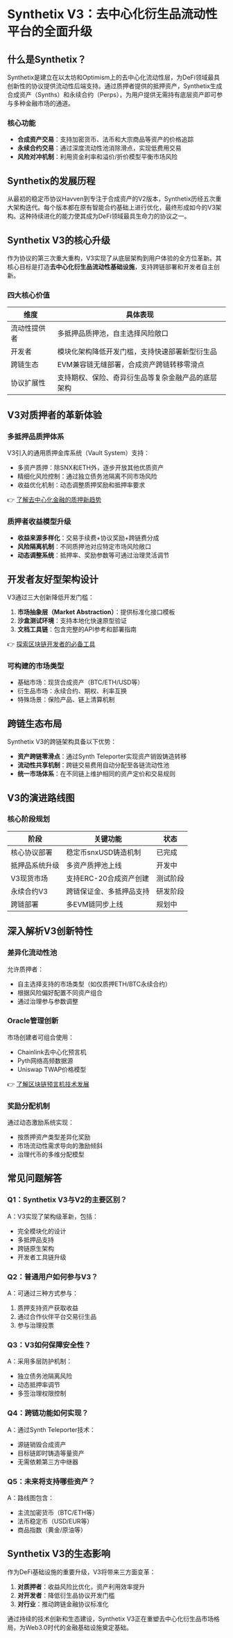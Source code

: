 # Synthetix V3：去中心化衍生品流动性平台的全面升级  

## 什么是Synthetix？  

Synthetix是建立在以太坊和Optimism上的去中心化流动性层，为DeFi领域最具创新性的协议提供流动性后端支持。通过质押者提供的抵押资产，Synthetix生成合成资产（Synths）和永续合约（Perps），为用户提供无需持有底层资产即可参与多种金融市场的通道。  

### 核心功能  
- **合成资产交易**：支持加密货币、法币和大宗商品等资产的价格追踪  
- **永续合约交易**：通过深度流动性池消除滑点，实现低费用交易  
- **风险对冲机制**：利用资金利率和溢价/折价模型平衡市场风险  

## Synthetix的发展历程  

从最初的稳定币协议Havven到专注于合成资产的V2版本，Synthetix历经五次重大架构迭代。每个版本都在原有智能合约基础上进行优化，最终形成如今的V3架构。这种持续进化的能力使其成为DeFi领域最具生命力的协议之一。  

## Synthetix V3的核心升级  

作为协议的第三次重大重构，V3实现了从底层架构到用户体验的全方位革新。其核心目标是打造**去中心化衍生品流动性基础设施**，支持跨链部署和开发者自主创新。  

### 四大核心价值  

| 维度                | 具体表现                                                                 |
|---------------------|--------------------------------------------------------------------------|
| 流动性提供者        | 多抵押品质押池，自主选择风险敞口                                        |
| 开发者              | 模块化架构降低开发门槛，支持快速部署新型衍生品                          |
| 跨链生态            | EVM兼容链无缝部署，合成资产跨链转移零滑点                              |
| 协议扩展性          | 支持期权、保险、奇异衍生品等复杂金融产品的底层架构                      |

## V3对质押者的革新体验  

### 多抵押品质押体系  

V3引入的通用质押金库系统（Vault System）支持：  
- 多资产质押：除SNX和ETH外，逐步开放其他优质资产  
- 精细化风险控制：通过独立债务池隔离不同市场风险  
- 收益优化机制：动态调整质押奖励和抵押率要求  

👉 [了解去中心化金融的质押新趋势](https://bit.ly/okx_welcome)  

### 质押者收益模型升级  
- **收益来源多样化**：交易手续费+协议奖励+跨链费分成  
- **风险隔离机制**：不同质押池对应特定市场风险敞口  
- **动态调整系统**：抵押率、奖励参数等可通过治理灵活调节  

## 开发者友好型架构设计  

V3通过三大创新降低开发门槛：  
1. **市场抽象层（Market Abstraction）**：提供标准化接口模板  
2. **沙盒测试环境**：支持本地化快速原型验证  
3. **文档工具链**：包含完整的API参考和部署指南  

👉 [探索区块链开发者的必备工具](https://bit.ly/okx_welcome)  

### 可构建的市场类型  
- 基础市场：现货合成资产（BTC/ETH/USD等）  
- 衍生品市场：永续合约、期权、利率互换  
- 特殊场景：保险产品、链上清算机制  

## 跨链生态布局  

Synthetix V3的跨链架构具备以下优势：  
- **资产跨链零滑点**：通过Synth Teleporter实现资产销毁铸造转移  
- **流动性共享机制**：跨链交易费用自动分配至各链流动性池  
- **统一市场体系**：在不同链上维护相同的资产定价和交易规则  

## V3的演进路线图  

### 核心阶段规划  

| 阶段                | 关键功能                                      | 状态          |
|---------------------|---------------------------------------------|---------------|
| 核心协议部署        | 稳定币snxUSD铸造机制                        | 已完成        |
| 抵押品系统升级      | 多资产质押池上线                            | 开发中        |
| V3现货市场          | 支持ERC-20合成资产创建                      | 测试阶段      |
| 永续合约V3          | 跨链保证金、多抵押品支持                    | 研发阶段      |
| 跨链部署            | 多EVM链同步上线                             | 规划中        |

## 深入解析V3创新特性  

### 差异化流动性池  

允许质押者：  
- 自主选择支持的市场类型（如仅质押ETH/BTC永续合约）  
- 根据风险偏好配置不同资产组合  
- 通过治理参与参数调整  

### Oracle管理创新  

市场创建者可组合使用：  
- Chainlink去中心化预言机  
- Pyth网络高频数据源  
- Uniswap TWAP价格模型  

👉 [了解区块链预言机技术发展](https://bit.ly/okx_welcome)  

### 奖励分配机制  

通过动态激励系统实现：  
- 按质押资产类型差异化奖励  
- 市场流动性需求导向的激励倾斜  
- 治理代币的多维分配模型  

## 常见问题解答  

### Q1：Synthetix V3与V2的主要区别？  
A：V3实现了架构级革新，包括：  
- 完全模块化的设计  
- 多抵押品支持  
- 跨链原生架构  
- 开发者工具链升级  

### Q2：普通用户如何参与V3？  
A：可通过三种方式参与：  
1. 质押支持资产获取收益  
2. 通过合作伙伴平台交易衍生品  
3. 参与治理投票  

### Q3：V3如何保障安全性？  
A：采用多层防护机制：  
- 独立债务池隔离风险  
- 动态抵押率调节  
- 多签治理权限控制  

### Q4：跨链功能如何实现？  
A：通过Synth Teleporter技术：  
- 源链销毁合成资产  
- 目标链即时铸造等量资产  
- 无需依赖第三方中继器  

### Q5：未来将支持哪些资产？  
A：路线图包含：  
- 主流加密货币（BTC/ETH等）  
- 法币稳定币（USD/EUR等）  
- 商品指数（黄金/原油等）  

## Synthetix V3的生态影响  

作为DeFi基础设施的重要升级，V3将带来三方面变革：  
1. **对质押者**：收益风险比优化，资产利用效率提升  
2. **对开发者**：降低衍生品协议开发门槛  
3. **对行业**：推动跨链金融协议标准化  

通过持续的技术创新和生态建设，Synthetix V3正在重塑去中心化衍生品市场格局，为Web3.0时代的金融基础设施奠定基础。